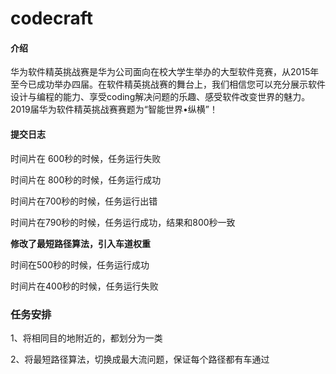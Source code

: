 ﻿# codecraft

#### 介绍
华为软件精英挑战赛是华为公司面向在校大学生举办的大型软件竞赛，从2015年至今已成功举办四届。在软件精英挑战赛的舞台上，我们相信您可以充分展示软件设计与编程的能力、享受coding解决问题的乐趣、感受软件改变世界的魅力。 2019届华为软件精英挑战赛赛题为“智能世界•纵横”！



#### 提交日志

时间片在 600秒的时候，任务运行失败

时间片在 800秒的时候，任务运行成功

时间片在700秒的时候，任务运行出错

时间片在790秒的时候，任务运行成功，结果和800秒一致



**修改了最短路径算法，引入车道权重**

时间在500秒的时候，任务运行成功

时间片在400秒的时候，任务运行失败



### 任务安排

1、将相同目的地附近的，都划分为一类

2、将最短路径算法，切换成最大流问题，保证每个路径都有车通过
